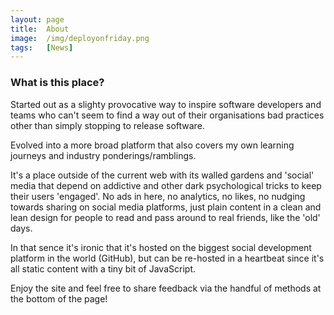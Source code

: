 ```yaml
---
layout: page
title:  About
image:  /img/deployonfriday.png
tags:   [News]
---
```


### What is this place?

Started out as a slighty provocative way to inspire software developers and teams who can't seem to find a way out of their organisations bad practices other than simply stopping to release software.

Evolved into a more broad platform that also covers my own learning journeys and industry ponderings/ramblings.

It's a place outside of the current web with its walled gardens and 'social' media that depend on addictive and other dark psychological tricks to keep their users 'engaged'. No ads in here, no analytics, no likes, no nudging towards sharing on social media platforms, just plain content in a clean and lean design for people to read and pass around to real friends, like the 'old' days.

In that sence it's ironic that it's hosted on the biggest social development platform in the world (GitHub), but can be re-hosted in a heartbeat since it's all static content with a tiny bit of JavaScript.

Enjoy the site and feel free to share feedback via the handful of methods at the bottom of the page!
